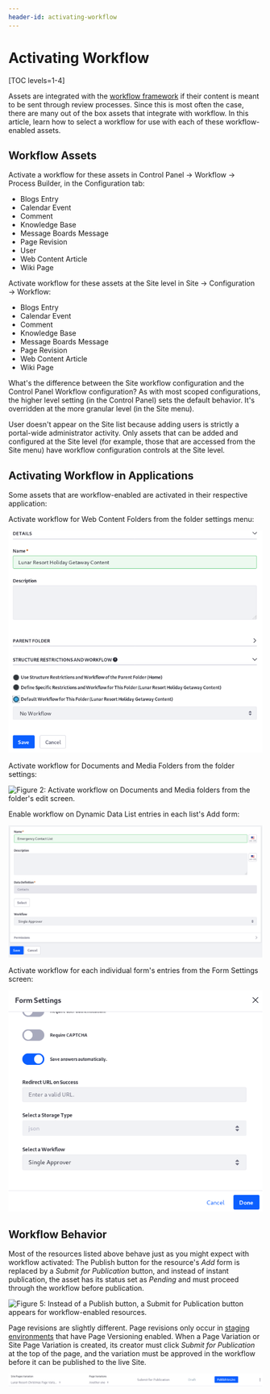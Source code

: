 ```yaml
---
header-id: activating-workflow
---
```


# Activating Workflow

[TOC levels=1-4]

Assets are integrated with the [workflow
framework](/docs/7-2/frameworks/-/knowledge_base/f/the-workflow-framework) if
their content is meant to be sent through review processes. Since this is most
often the case, there are many out of the box assets that integrate with
workflow. In this article, learn how to select a workflow for use with each of
these workflow-enabled assets.

## Workflow Assets

Activate a workflow for these assets in Control Panel &rarr; Workflow
&rarr; Process Builder, in the Configuration tab:

- Blogs Entry
- Calendar Event
- Comment
- Knowledge Base
- Message Boards Message
- Page Revision
- User
- Web Content Article
- Wiki Page

Activate workflow for these assets at the Site level in Site &rarr;
Configuration &rarr; Workflow:

- Blogs Entry
- Calendar Event
- Comment
- Knowledge Base
- Message Boards Message
- Page Revision
- Web Content Article
- Wiki Page

What's the difference between the Site workflow configuration and the Control
Panel Workflow configuration? As with most scoped configurations, the higher
level setting (in the Control Panel) sets the default behavior. It's overridden
at the more granular level (in the Site menu).

User doesn't appear on the Site list because adding users is strictly a
portal-wide administrator activity. Only assets that can be added and configured
at the Site level (for example, those that are accessed from the Site menu) have
workflow configuration controls at the Site level.

## Activating Workflow in Applications

Some assets that are workflow-enabled are activated in their respective
application: 

Activate workflow for Web Content Folders from the folder settings menu:

![Figure 1: Activate workflow on Web Content folders from the folder's edit screen.](../../images/workflow-web-content-folder.png)

Activate workflow for Documents and Media Folders from the folder settings:

![Figure 2: Activate workflow on Documents and Media folders from the folder's
edit screen.](../../images/workflow-dm-folder.png)

Enable workflow on Dynamic Data List entries in each list's Add form:

![Figure 3: Activate workflow for each individual Dynamic Data List.](../../images/workflow-ddl.png)

Activate workflow for each individual form's entries from the Form Settings screen:

![Figure 4: Activate workflow on each form's entries from the Form Settings window.](../../images/workflow-form.png)

## Workflow Behavior

Most of the resources listed above behave just as you might expect with workflow
activated: The Publish button for the resource's *Add* form is replaced by a
*Submit for Publication* button, and instead of instant publication, the asset
has its status set as *Pending* and must proceed through the workflow before
publication. 

![Figure 5: Instead of a Publish button, a Submit for Publication button appears
for workflow-enabled resources.](../../images/submit-for-publication.png)

Page revisions are slightly different. Page revisions only occur in 
[staging environments](/docs/7-1/user/-/knowledge_base/u/staging-content-for-publication) 
that have Page Versioning enabled. When a Page Variation or Site Page Variation
is created, its creator must click *Submit for Publication* at the top of the
page, and the variation must be approved in the workflow before it can be
published to the live Site.

![Figure 6: With workflow enabled on Page Revisions, the Site administrator must submit their page variation for publication before it can go live.](../../images/page-revision-submission.png)

